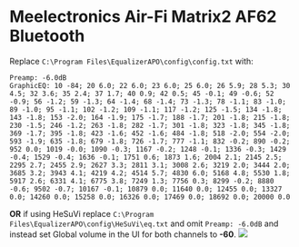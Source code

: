 # Meelectronics Air-Fi Matrix2 AF62 Bluetooth
Replace `C:\Program Files\EqualizerAPO\config\config.txt` with:
```
Preamp: -6.0dB
GraphicEQ: 10 -84; 20 6.0; 22 6.0; 23 6.0; 25 6.0; 26 5.9; 28 5.3; 30 4.5; 32 3.6; 35 2.4; 37 1.7; 40 0.9; 42 0.5; 45 -0.1; 49 -0.6; 52 -0.9; 56 -1.2; 59 -1.3; 64 -1.4; 68 -1.4; 73 -1.3; 78 -1.1; 83 -1.0; 89 -1.0; 95 -1.1; 102 -1.2; 109 -1.1; 117 -1.2; 125 -1.5; 134 -1.8; 143 -1.8; 153 -2.0; 164 -1.9; 175 -1.7; 188 -1.7; 201 -1.8; 215 -1.8; 230 -1.5; 246 -1.2; 263 -1.8; 282 -1.7; 301 -1.8; 323 -1.8; 345 -1.8; 369 -1.7; 395 -1.8; 423 -1.6; 452 -1.6; 484 -1.8; 518 -2.0; 554 -2.0; 593 -1.9; 635 -1.8; 679 -1.8; 726 -1.7; 777 -1.1; 832 -0.2; 890 -0.2; 952 0.0; 1019 -0.0; 1090 -0.3; 1167 -0.2; 1248 -0.1; 1336 -0.3; 1429 -0.4; 1529 -0.4; 1636 -0.1; 1751 0.6; 1873 1.6; 2004 2.1; 2145 2.5; 2295 2.7; 2455 2.9; 2627 3.3; 2811 3.1; 3008 2.6; 3219 2.0; 3444 2.0; 3685 3.2; 3943 4.1; 4219 4.2; 4514 5.7; 4830 6.0; 5168 4.8; 5530 1.8; 5917 2.6; 6331 4.1; 6775 3.8; 7249 1.3; 7756 0.3; 8299 -0.2; 8880 -0.6; 9502 -0.7; 10167 -0.1; 10879 0.0; 11640 0.0; 12455 0.0; 13327 0.0; 14260 0.0; 15258 0.0; 16326 0.0; 17469 0.0; 18692 0.0; 20000 0.0
```
**OR** if using HeSuVi replace `C:\Program Files\EqualizerAPO\config\HeSuVi\eq.txt` and omit `Preamp: -6.0dB` and instead set Global volume in the UI for both channels to **-60**.
![](https://raw.githubusercontent.com/jaakkopasanen/AutoEq/master/results/SBAF-Serious/innerfidelity/onear/Meelectronics%20Air-Fi%20Matrix2%20AF62%20Bluetooth/Meelectronics%20Air-Fi%20Matrix2%20AF62%20Bluetooth.png)